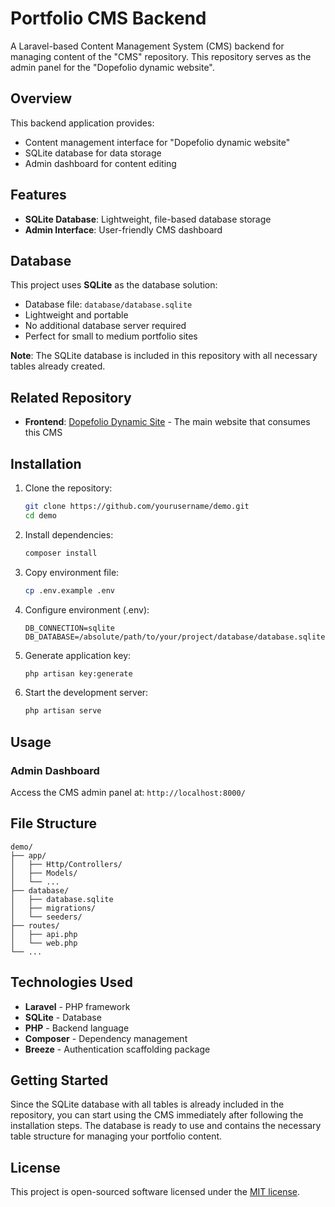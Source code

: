 # Portfolio CMS Backend

A Laravel-based Content Management System (CMS) backend for managing content of the "CMS" repository. This repository serves as the admin panel for the "Dopefolio dynamic website".

## Overview

This backend application provides:
- Content management interface for "Dopefolio dynamic website"
- SQLite database for data storage
- Admin dashboard for content editing

## Features

- **SQLite Database**: Lightweight, file-based database storage
- **Admin Interface**: User-friendly CMS dashboard

## Database

This project uses **SQLite** as the database solution:
- Database file: `database/database.sqlite`
- Lightweight and portable
- No additional database server required
- Perfect for small to medium portfolio sites

**Note**: The SQLite database is included in this repository with all necessary tables already created.

## Related Repository

- **Frontend**: [Dopefolio Dynamic Site](https://github.com/yourusername/dopefolio-main) - The main website that consumes this CMS

## Installation

1. Clone the repository:
   ```bash
   git clone https://github.com/yourusername/demo.git
   cd demo
   ```

2. Install dependencies:
   ```bash
   composer install
   ```

3. Copy environment file:
   ```bash
   cp .env.example .env
   ```

4. Configure environment (.env):
   ```
   DB_CONNECTION=sqlite
   DB_DATABASE=/absolute/path/to/your/project/database/database.sqlite
   ```

5. Generate application key:
   ```bash
   php artisan key:generate
   ```

6. Start the development server:
   ```bash
   php artisan serve
   ```

## Usage

### Admin Dashboard
Access the CMS admin panel at: `http://localhost:8000/`

## File Structure

```
demo/
├── app/
│   ├── Http/Controllers/
│   ├── Models/
│   └── ...
├── database/
│   ├── database.sqlite
│   ├── migrations/
│   └── seeders/
├── routes/
│   ├── api.php
│   └── web.php
└── ...
```

## Technologies Used

- **Laravel** - PHP framework
- **SQLite** - Database
- **PHP** - Backend language
- **Composer** - Dependency management
- **Breeze** - Authentication scaffolding package

## Getting Started

Since the SQLite database with all tables is already included in the repository, you can start using the CMS immediately after following the installation steps. The database is ready to use and contains the necessary table structure for managing your portfolio content.

## License

This project is open-sourced software licensed under the [MIT license](LICENSE).
